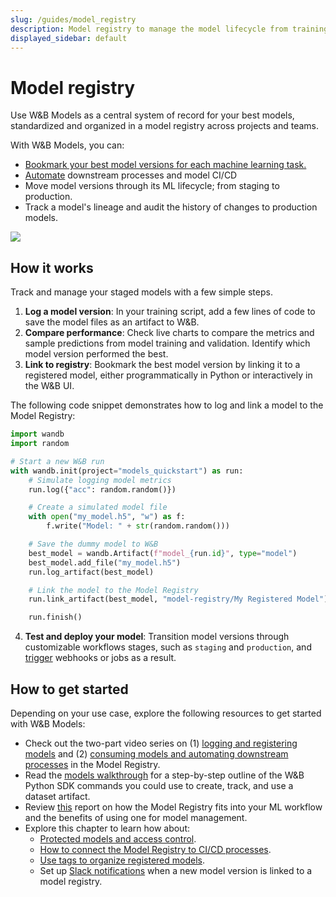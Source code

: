 ```yaml
---
slug: /guides/model_registry
description: Model registry to manage the model lifecycle from training to production
displayed_sidebar: default
---
```


# Model registry

Use W&B Models as a central system of record for your best models, standardized and organized in a model registry across projects and teams. 

With W&B Models, you can:

* [Bookmark your best model versions for each machine learning task.](./model_tags.md)
* [Automate](./automation.md) downstream processes and model CI/CD
* Move model versions through its ML lifecycle; from staging to production.
* Track a model's lineage and audit the history of changes to production models.

![](/images/models/models_landing_page.png)

## How it works
Track and manage your staged models with a few simple steps.

1. **Log a model version**: In your training script, add a few lines of code to save the model files as an artifact to W&B. 
2. **Compare performance**: Check live charts to compare the metrics and sample predictions from model training and validation. Identify which model version performed the best.
3. **Link to registry**: Bookmark the best model version by linking it to a registered model, either programmatically in Python or interactively in the W&B UI.

The following code snippet demonstrates how to log and link a model to the Model Registry:

```python showLineNumbers
import wandb
import random

# Start a new W&B run
with wandb.init(project="models_quickstart") as run:
    # Simulate logging model metrics
    run.log({"acc": random.random()})

    # Create a simulated model file
    with open("my_model.h5", "w") as f:
        f.write("Model: " + str(random.random()))

    # Save the dummy model to W&B
    best_model = wandb.Artifact(f"model_{run.id}", type="model")
    best_model.add_file("my_model.h5")
    run.log_artifact(best_model)

    # Link the model to the Model Registry
    run.link_artifact(best_model, "model-registry/My Registered Model")

    run.finish()
```

4. **Test and deploy your model**: Transition model versions through customizable workflows stages, such as `staging` and `production`, and [trigger](./automation.md) webhooks or jobs as a result.

## How to get started
Depending on your use case, explore the following resources to get started with W&B Models:

<!-- * [Try the Quickstart](./quickstart.md) to log and link a sample model in just two minutes. -->
* Check out the two-part video series on (1) [logging and registering models]([url](https://www.youtube.com/watch?si=MV7nc6v-pYwDyS-3&v=ZYipBwBeSKE&feature=youtu.be)) and (2) [consuming models and automating downstream processes]([url](https://www.youtube.com/watch?v=8PFCrDSeHzw)) in the Model Registry.
* Read the [models walkthrough](./walkthrough.md) for a step-by-step outline of the W&B Python SDK commands you could use to create, track, and use a dataset artifact.
* Review [this](https://wandb.ai/wandb_fc/model-registry-reports/reports/What-is-an-ML-Model-Registry---Vmlldzo1MTE5MjYx) report on how the Model Registry fits into your ML workflow and the benefits of using one for model management. 
* Explore this chapter to learn how about:
   * [Protected models and access control](./access_controls.md).
   * [How to connect the Model Registry to CI/CD processes](./automation.md).
   * [Use tags to organize registered models](./model_tags.md).
   * Set up [Slack notifications](./notifications.md) when a new model version is linked to a model registry.


